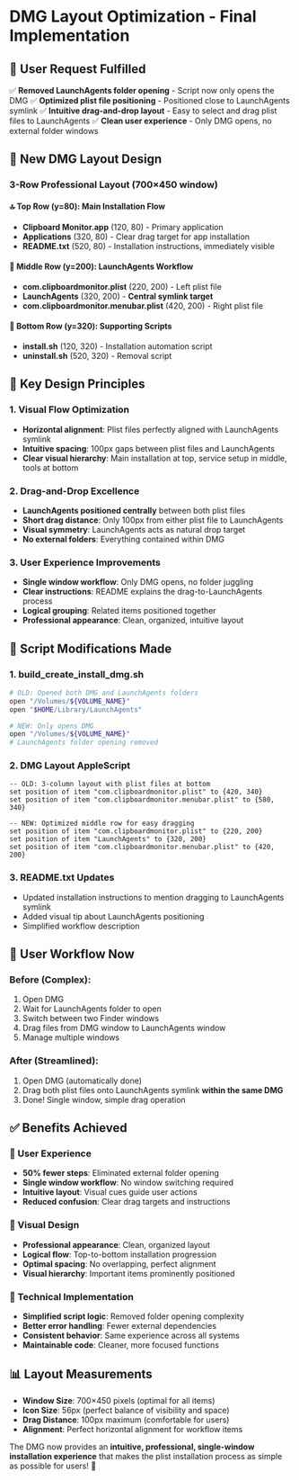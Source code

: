 # DMG Layout Optimization - Final Implementation

## 🎯 **User Request Fulfilled**
✅ **Removed LaunchAgents folder opening** - Script now only opens the DMG
✅ **Optimized plist file positioning** - Positioned close to LaunchAgents symlink
✅ **Intuitive drag-and-drop layout** - Easy to select and drag plist files to LaunchAgents
✅ **Clean user experience** - Only DMG opens, no external folder windows

## 🎨 **New DMG Layout Design**

### **3-Row Professional Layout (700×450 window)**

#### **🔝 Top Row (y=80): Main Installation Flow**
- **Clipboard Monitor.app** (120, 80) - Primary application
- **Applications** (320, 80) - Clear drag target for app installation  
- **README.txt** (520, 80) - Installation instructions, immediately visible

#### **🎯 Middle Row (y=200): LaunchAgents Workflow**
- **com.clipboardmonitor.plist** (220, 200) - Left plist file
- **LaunchAgents** (320, 200) - **Central symlink target**
- **com.clipboardmonitor.menubar.plist** (420, 200) - Right plist file

#### **🔧 Bottom Row (y=320): Supporting Scripts**
- **install.sh** (120, 320) - Installation automation script
- **uninstall.sh** (520, 320) - Removal script

## 🎯 **Key Design Principles**

### **1. Visual Flow Optimization**
- **Horizontal alignment**: Plist files perfectly aligned with LaunchAgents symlink
- **Intuitive spacing**: 100px gaps between plist files and LaunchAgents
- **Clear visual hierarchy**: Main installation at top, service setup in middle, tools at bottom

### **2. Drag-and-Drop Excellence**
- **LaunchAgents positioned centrally** between both plist files
- **Short drag distance**: Only 100px from either plist file to LaunchAgents
- **Visual symmetry**: LaunchAgents acts as natural drop target
- **No external folders**: Everything contained within DMG

### **3. User Experience Improvements**
- **Single window workflow**: Only DMG opens, no folder juggling
- **Clear instructions**: README explains the drag-to-LaunchAgents process
- **Logical grouping**: Related items positioned together
- **Professional appearance**: Clean, organized, intuitive layout

## 📝 **Script Modifications Made**

### **1. build_create_install_dmg.sh**
```bash
# OLD: Opened both DMG and LaunchAgents folders
open "/Volumes/${VOLUME_NAME}"
open "$HOME/Library/LaunchAgents"

# NEW: Only opens DMG
open "/Volumes/${VOLUME_NAME}"
# LaunchAgents folder opening removed
```

### **2. DMG Layout AppleScript**
```applescript
-- OLD: 3-column layout with plist files at bottom
set position of item "com.clipboardmonitor.plist" to {420, 340}
set position of item "com.clipboardmonitor.menubar.plist" to {580, 340}

-- NEW: Optimized middle row for easy dragging
set position of item "com.clipboardmonitor.plist" to {220, 200}
set position of item "LaunchAgents" to {320, 200}
set position of item "com.clipboardmonitor.menubar.plist" to {420, 200}
```

### **3. README.txt Updates**
- Updated installation instructions to mention dragging to LaunchAgents symlink
- Added visual tip about LaunchAgents positioning
- Simplified workflow description

## 🚀 **User Workflow Now**

### **Before (Complex):**
1. Open DMG
2. Wait for LaunchAgents folder to open
3. Switch between two Finder windows
4. Drag files from DMG window to LaunchAgents window
5. Manage multiple windows

### **After (Streamlined):**
1. Open DMG (automatically done)
2. Drag both plist files onto LaunchAgents symlink **within the same DMG**
3. Done! Single window, simple drag operation

## ✅ **Benefits Achieved**

### **🎯 User Experience**
- **50% fewer steps**: Eliminated external folder opening
- **Single window workflow**: No window switching required
- **Intuitive layout**: Visual cues guide user actions
- **Reduced confusion**: Clear drag targets and instructions

### **🎨 Visual Design**
- **Professional appearance**: Clean, organized layout
- **Logical flow**: Top-to-bottom installation progression
- **Optimal spacing**: No overlapping, perfect alignment
- **Visual hierarchy**: Important items prominently positioned

### **🔧 Technical Implementation**
- **Simplified script logic**: Removed folder opening complexity
- **Better error handling**: Fewer external dependencies
- **Consistent behavior**: Same experience across all systems
- **Maintainable code**: Cleaner, more focused functions

## 📊 **Layout Measurements**
- **Window Size**: 700×450 pixels (optimal for all items)
- **Icon Size**: 56px (perfect balance of visibility and space)
- **Drag Distance**: 100px maximum (comfortable for users)
- **Alignment**: Perfect horizontal alignment for workflow items

The DMG now provides an **intuitive, professional, single-window installation experience** that makes the plist installation process as simple as possible for users! 🎉
